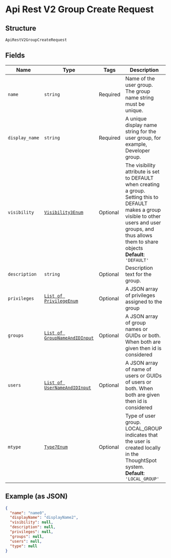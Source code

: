 
# Api Rest V2 Group Create Request

## Structure

`ApiRestV2GroupCreateRequest`

## Fields

| Name | Type | Tags | Description |
|  --- | --- | --- | --- |
| `name` | `string` | Required | Name of the user group. The group name string must be unique. |
| `display_name` | `string` | Required | A unique display name string for the user group, for example, Developer group. |
| `visibility` | [`Visibility3Enum`](/doc/models/visibility-3-enum.md) | Optional | The visibility attribute is set to DEFAULT when creating a group. Setting this to DEFAULT makes a group visible to other users and user groups, and thus allows them to share objects<br>**Default**: `'DEFAULT'` |
| `description` | `string` | Optional | Description text for the group. |
| `privileges` | [`List of PrivilegeEnum`](/doc/models/privilege-enum.md) | Optional | A JSON array of privileges assigned to the group |
| `groups` | [`List of GroupNameAndIDInput`](/doc/models/group-name-and-id-input.md) | Optional | A JSON array of group names or GUIDs or both. When both are given then id is considered |
| `users` | [`List of UserNameAndIDInput`](/doc/models/user-name-and-id-input.md) | Optional | A JSON array of name of users or GUIDs of users or both. When both are given then id is considered |
| `mtype` | [`Type7Enum`](/doc/models/type-7-enum.md) | Optional | Type of user group. LOCAL_GROUP indicates that the user is created locally in the ThoughtSpot system.<br>**Default**: `'LOCAL_GROUP'` |

## Example (as JSON)

```json
{
  "name": "name0",
  "displayName": "displayName2",
  "visibility": null,
  "description": null,
  "privileges": null,
  "groups": null,
  "users": null,
  "type": null
}
```

